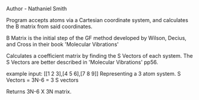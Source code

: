 Author - Nathaniel Smith

Program accepts atoms via a Cartesian coordinate system, and calculates the B matrix from said coordinates.

B Matrix is the initial step of the GF method developed by Wilson, Decius, and Cross in their book 'Molecular Vibrations' 

Calculates a coefficient matrix by finding the S Vectors of each system.
The S Vectors are better described in 'Molecular Vibrations' pp56.

example input: [[1 2 3],[4 5 6],[7 8 9]]
Representing a 3 atom system.
S Vectors = 3N-6 = 3 S vectors

Returns 3N-6 X 3N matrix.
 
